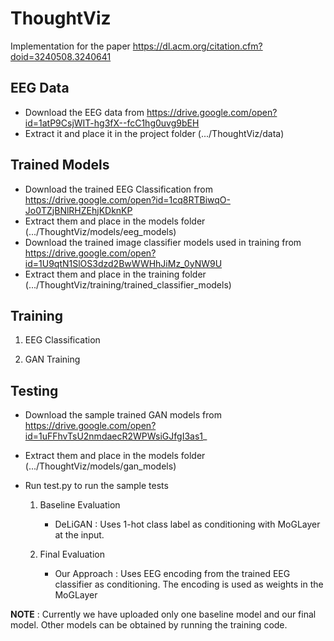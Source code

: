 # ThoughtViz
Implementation for the paper https://dl.acm.org/citation.cfm?doid=3240508.3240641

## EEG Data

* Download the EEG data from https://drive.google.com/open?id=1atP9CsjWIT-hg3fX--fcC1hg0uvg9bEH
* Extract it and place it in the project folder (.../ThoughtViz/data)

## Trained Models

* Download the trained EEG Classification from https://drive.google.com/open?id=1cq8RTBiwqO-Jo0TZjBNlRHZEhjKDknKP
* Extract them and place in the models folder (.../ThoughtViz/models/eeg_models)
* Download the trained image classifier models used in training from https://drive.google.com/open?id=1U9qtN1SlOS3dzd2BwWWHhJiMz_0yNW9U
* Extract them and place in the training folder (.../ThoughtViz/training/trained_classifier_models)

## Training

1. EEG Classification

2. GAN Training

## Testing

* Download the sample trained GAN models from https://drive.google.com/open?id=1uFFhvTsU2nmdaecR2WPWsiGJfgI3as1_
* Extract them and place in the models folder (.../ThoughtViz/models/gan_models)

* Run test.py to run the sample tests 

   1. Baseline Evaluation

      * DeLiGAN : Uses 1-hot class label as conditioning with MoGLayer at the input.

   2. Final Evaluation

      * Our Approach : Uses EEG encoding from the trained EEG classifier as conditioning. The encoding is used as weights in the MoGLayer
 
**NOTE** : Currently we have uploaded only one baseline model and our final model. Other models can be obtained by running the training code. 



